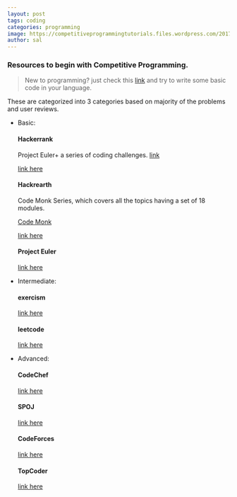 ```yaml
---
layout: post
tags: coding
categories: programming
image: https://competitiveprogrammingtutorials.files.wordpress.com/2017/01/img1.jpg?w=700
author: sal
---
```


### Resources to begin with Competitive Programming.

> New to programming?  just check this [link](https://www.hackerearth.com/practice-onboarding/welcome-to-online-programming-1/) and try to write some basic code in your language. 

These are categorized into 3 categories based on majority of the problems and user reviews.

- Basic:
  #### Hackerrank

  Project Euler+ a series of coding challenges.
  [link](https://www.hackerrank.com/contests/projecteuler/challenges)
  

  [link here](https://www.hackerrank.com/)

  #### Hackrearth

  Code Monk Series, which covers all the topics having a set of 18 modules.
  
  [Code Monk](https://www.hackerearth.com/practice/codemonk/)
  
  [link here](https://www.hackerearth.com/challenges/)
  
  #### Project Euler
  
  [link here](https://projecteuler.net/about)

- Intermediate:
  #### exercism
  
  [link here](https://exercism.io/)

  #### leetcode

  [link here](https://leetcode.com/explore/)

- Advanced:
  #### CodeChef
  
  [link here](https://www.codechef.com/)

  #### SPOJ
  
  [link here](https://www.spoj.com/)

  #### CodeForces
  
  [link here](https://codeforces.com/)
  
  #### TopCoder

  [link here](https://www.topcoder.com/)

